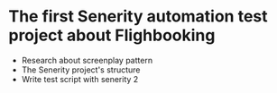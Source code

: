# The first Senerity automation test project about Flighbooking
+ Research about screenplay pattern
+ The Senerity project's structure
+ Write test script with senerity 2
